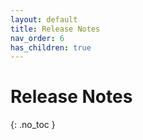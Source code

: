 ```yaml
---
layout: default
title: Release Notes
nav_order: 6
has_children: true
---
```


# Release Notes

{: .no_toc }
